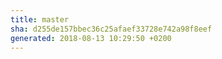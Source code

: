 ```yaml
---
title: master
sha: d255de157bbec36c25afaef33728e742a98f8eef
generated: 2018-08-13 10:29:50 +0200
---
```

